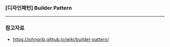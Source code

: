 

### [디자인패턴] Builder Pattern





---

### 참고자료

- https://johngrib.github.io/wiki/builder-pattern/
